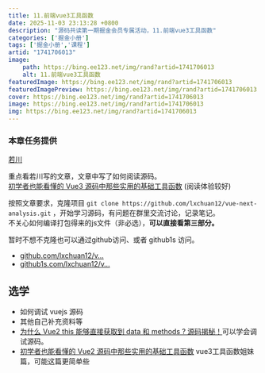 ```yaml
---
title: 11.前端vue3工具函数
date: 2025-11-03 23:13:28 +0800
description: "源码共读第一期掘金会员专属活动，11.前端vue3工具函数"
categories: ['掘金小册']
tags: ['掘金小册','课程']
artid: "1741706013"
image:
    path: https://bing.ee123.net/img/rand?artid=1741706013
    alt: 11.前端vue3工具函数
featuredImage: https://bing.ee123.net/img/rand?artid=1741706013
featuredImagePreview: https://bing.ee123.net/img/rand?artid=1741706013
cover: https://bing.ee123.net/img/rand?artid=1741706013
image: https://bing.ee123.net/img/rand?artid=1741706013
img: https://bing.ee123.net/img/rand?artid=1741706013
---
```


### 本章任务提供
[若川](https://juejin.cn/user/1415826704971918)

重点看若川写的文章，文章中写了如何阅读源码。  
[初学者也能看懂的 Vue3 源码中那些实用的基础工具函数](https://juejin.cn/post/6994976281053888519 "https://juejin.cn/post/6994976281053888519") (阅读体验较好)

按照文章要求，克隆项目 `git clone https://github.com/lxchuan12/vue-next-analysis.git` ，开始学习源码，有问题在群里交流讨论，记录笔记。  
不关心如何编译打包得来的js文件（非必选），**可以直接看第三部分。**

暂时不想不克隆也可以通过github访问、或者 github1s 访问。

-   [github.com/lxchuan12/v…](https://link.juejin.cn?target=https%3A%2F%2Fgithub.com%2Flxchuan12%2Fvue-next-analysis%2Ftree%2Fmaster%2Fmd%2Futils "https://github.com/lxchuan12/vue-next-analysis/tree/master/md/utils")
-   [github1s.com/lxchuan12/v…](https://link.juejin.cn?target=https%3A%2F%2Fgithub.com%2Flxchuan12%2Fvue-next-analysis%2Ftree%2Fmaster%2Fmd%2Futils "https://github.com/lxchuan12/vue-next-analysis/tree/master/md/utils")

## 选学

-   如何调试 vuejs 源码
-   其他自己补充资料等
-   [为什么 Vue2 this 能够直接获取到 data 和 methods ? 源码揭秘！](https://juejin.cn/post/7010920884789575711 "https://juejin.cn/post/7010920884789575711")可以学会调试源码。
-   [初学者也能看懂的 Vue2 源码中那些实用的基础工具函数](https://juejin.cn/post/7024276020731592741 "https://juejin.cn/post/7024276020731592741") vue3工具函数姐妹篇，可能这篇更简单些

